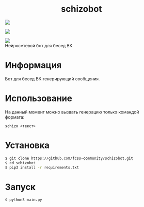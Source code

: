 <h1 align="center">schizobot</h1>

<p align="center">

  <a href="https://github.com/fcss-community/schizobot/stargazers"><img src="https://img.shields.io/github/stars/fcss-community/schizobot?colorA=151515&colorB=B66467&style=for-the-badge&logo=starship"></a>

  <a href="https://github.com/fcss-community/schizobot/issues"><img src="https://img.shields.io/github/issues/fcss-community/schizobot?colorA=151515&colorB=8C977D&style=for-the-badge&logo=bugatti"></a>

  <a href="https://github.com/fcss-community/schizobot/network/members"><img src="https://img.shields.io/github/forks/fcss-community/schizobot?colorA=151515&colorB=D9BC8C&style=for-the-badge&logo=github"></a>
  <br/>
  Нейросетевой бот для бесед ВК
</p>

# Информация
Бот для бесед ВК генерирующий сообщения.

# Использование
На данный момент можно вызвать генерацию только командой формата:
```
schizo <текст>
```

# Установка
```sh
$ git clone https://github.com/fcss-community/schizobot.git
$ cd schizobot
$ pip3 install -r requirements.txt
```

# Запуск
```sh
$ python3 main.py
```

